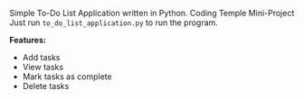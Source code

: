 Simple To-Do List Application written in Python. Coding Temple Mini-Project
Just run `to_do_list_application.py` to run the program.

**Features:**
- Add tasks
- View tasks
- Mark tasks as complete
- Delete tasks